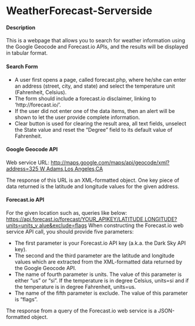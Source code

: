 # WeatherForecast-Serverside
<h4>Description</h4>
<p>This is a webpage that allows you to search for weather information using the Google Geocode and Forecast.io APIs, and the results will be displayed in tabular format.
</p>
<div>
<h4>Search Form</h4>
<ul>
<li>A user first opens a page, called forecast.php, where he/she can enter an address (street, city, and state) and select the temperature unit (Fahrenheit, Celsius).</li>
<li>The form should include a forecast.io disclaimer, linking to ‘http://forecast.io/’.</li>
<li>If the user did not enter one of the data items, then an alert will be shown to let the user provide complete information. </li>
<li>Clear button is used for clearing the result area, all text fields, unselect the State value and reset the “Degree” field to its default value of Fahrenheit.</li>
<ul>
</div>
<div>
<h4>Google Geocode API</h4>
<p>Web service URL: <a href="http://maps.google.com/maps/api/geocode/xml?address=325 W Adams,Los Angeles,CA">http://maps.google.com/maps/api/geocode/xml?address=325 W Adams,Los Angeles,CA</a><p>
<p>The response of this URL is an XML-formatted object. One key piece of data returned is the latitude and longitude values for the given address. 
<h4>Forecast.io API</h4>
<p>For the given location such as, queries like below:<br>
<a href="https://api.forecast.io/forecast/YOUR_APIKEY/LATITUDE,LONGITUDE?units=units_v alue&exclude=flags">https://api.forecast.io/forecast/YOUR_APIKEY/LATITUDE,LONGITUDE?units=units_v alue&exclude=flags</a>
When constructing the Forecast.io web service API call, you should provide five parameters:<br>
<ul>
<li>The first parameter is your Forecast.io API key (a.k.a. the Dark Sky API key).</li>
<li>The second and the third parameter are the latitude and longitude values which are extracted from the XML-formatted data returned by the Google Geocode API.</li>
<li>The name of fourth parameter is units. The value of this parameter is either “us” or “si”. If the temperature is in degree Celsius, units=si and if the temperature is in degree Fahrenheit, units=us.</li>
<li>The name of the fifth parameter is exclude. The value of this parameter is “flags”.</li>
</ul>
The response from a query of the Forecast.io web service is a JSON-formatted object.<br />
</p>
</div>
